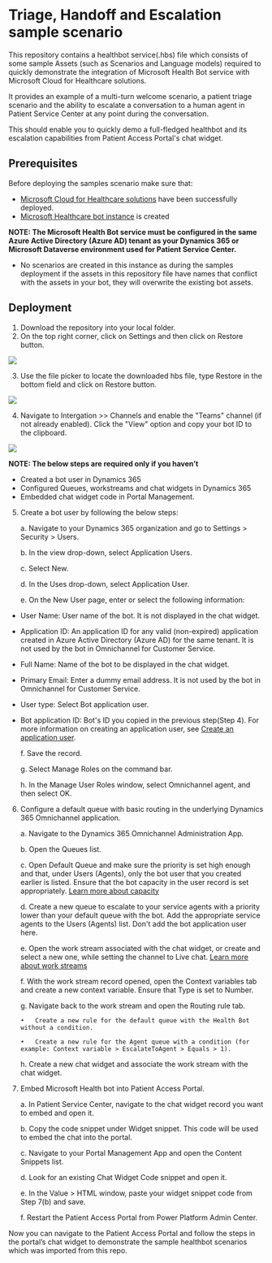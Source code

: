 # Triage, Handoff and Escalation sample scenario 
This repository contains a healthbot service(.hbs) file which consists of some sample Assets (such as Scenarios and Language models) required to quickly demonstrate the integration of Microsoft Health Bot service with Microsoft Cloud for Healthcare solutions.

It provides an example of a multi-turn welcome scenario, a patient triage scenario and the ability to escalate a conversation to a human agent in Patient Service Center at any point during the conversation. 

This should enable you to quickly demo a full-fledged healthbot and its escalation capabilities from Patient Access Portal's chat widget.

## Prerequisites
Before deploying the samples scenario make sure that: 
*	[Microsoft Cloud for Healthcare solutions](https://docs.microsoft.com/en-us/dynamics365/industry/healthcare/deploy) have been successfully deployed. 
*	[Microsoft Healthcare bot instance](https://docs.microsoft.com/en-us/healthbot/quickstart-createyourhealthcarebot) is created 

__NOTE: The Microsoft Health Bot service must be configured in the same Azure Active Directory (Azure AD) tenant as your Dynamics 365 or Microsoft Dataverse environment used for Patient Service Center.__
*	No scenarios are created in this instance as during the samples deployment if the assets in this repository file have names that conflict with the assets in your bot, they will overwrite the existing bot assets.

## Deployment

1.	Download the repository into your local folder.
2.	On the top right corner, click on Settings and then click on Restore button.

![](/Images/SettingsScreen.png)
 
3.	Use the file picker to locate the downloaded hbs file, type Restore in the bottom field and click on Restore button.

![](/Images/RestoreScreen.png)
 
4.	Navigate to Intergation >> Channels and enable the "Teams" channel (if not already enabled). Click the "View" option and copy your bot ID to the clipboard.

![](/Images/EnableTeams.png)
 
__NOTE: The below steps are required only if you haven’t__

* Created a bot user in Dynamics 365
* Configured Queues, workstreams and chat widgets in Dynamics 365
* Embedded chat widget code in Portal Management.
5.	Create a bot user by following the below steps:

    a.	Navigate to your Dynamics 365 organization and go to Settings > Security > Users.
    
    b.	In the view drop-down, select Application Users.
    
    c.	Select New.
    
    d.	In the Uses drop-down, select Application User.
    
    e.	On the New User page, enter or select the following information:
    

*   User Name: User name of the bot. It is not displayed in the chat widget.

*  Application ID: An application ID for any valid (non-expired) application created in Azure Active Directory (Azure AD) for the same tenant. It is not used by the bot in Omnichannel for Customer Service.

* Full Name: Name of the bot to be displayed in the chat widget.

*  Primary Email: Enter a dummy email address. It is not used by the bot in Omnichannel for Customer Service.

*   User type: Select Bot application user.

*  Bot application ID: Bot's ID you copied in the previous step(Step 4).
For more information on creating an application user, see [Create an application user](https://docs.microsoft.com/en-us/dynamics365/customer-engagement/developer/use-multi-tenant-server-server-authentication#create-an-application-user--associated-with-the-registered-application--in-).

    f. Save the record.
    
    g. Select Manage Roles on the command bar.
    
    h.	In the Manage User Roles window, select Omnichannel agent, and then select OK.
6.	Configure a default queue with basic routing in the underlying Dynamics 365 Omnichannel application.

    a.	Navigate to the Dynamics 365 Omnichannel Administration App.
    
    b.	Open the Queues list.
    
    c.	Open Default Queue and make sure the priority is set high enough and that, under Users (Agents), only the bot user that you created earlier is listed. Ensure that the bot capacity in the user record is set appropriately. [Learn more about capacity](https://docs.microsoft.com/en-us/dynamics365/omnichannel/administrator/users-user-profiles#capacity)
    
    d.	Create a new queue to escalate to your service agents with a priority lower than your default queue with the bot. Add the appropriate service agents to the Users (Agents) list. Don't add the bot application user here.
    
    e.	Open the work stream associated with the chat widget, or create and select a new one, while setting the channel to Live chat. [Learn more about work streams](https://docs.microsoft.com/en-us/dynamics365/omnichannel/administrator/work-streams-introduction)
    
    f.	With the work stream record opened, open the Context variables tab and create a new context variable. Ensure that Type is set to Number.
    
    g.	Navigate back to the work stream and open the Routing rule tab.
    
        •	Create a new rule for the default queue with the Health Bot without a condition.
        
        •	Create a new rule for the Agent queue with a condition (for example: Context variable > EscalateToAgent > Equals > 1).
        
    h.	Create a new chat widget and associate the work stream with the chat widget.

7.	Embed Microsoft Health bot into Patient Access Portal.

    a.	In Patient Service Center, navigate to the chat widget record you want to embed and open it.

    b.	Copy the code snippet under Widget snippet. This code will be used to embed the chat into the portal.

    c.	Navigate to your Portal Management App and open the Content Snippets list.

    d.	Look for an existing Chat Widget Code snippet and open it.

    e.	In the Value > HTML window, paste your widget snippet code from Step 7(b) and save.

    f.	Restart the Patient Access Portal from Power Platform Admin Center.

Now you can navigate to the Patient Access Portal and follow the steps in the portal’s chat widget to demonstrate the sample healthbot scenarios which was imported from this repo.
